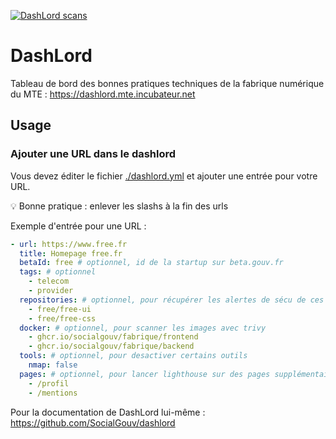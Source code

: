 [![DashLord scans](https://github.com/MTES-MCT/dashlord/actions/workflows/scans.yml/badge.svg)](https://github.com/MTES-MCT/dashlord/actions/workflows/scans.yml)
# DashLord

Tableau de bord des bonnes pratiques techniques de la fabrique numérique du MTE : https://dashlord.mte.incubateur.net

## Usage

### Ajouter une URL dans le dashlord

Vous devez éditer le fichier [./dashlord.yml](./dashlord.yml) et ajouter une entrée pour votre URL.

💡 Bonne pratique : enlever les slashs à la fin des urls

Exemple d'entrée pour une URL :

```yml
- url: https://www.free.fr
  title: Homepage free.fr
  betaId: free # optionnel, id de la startup sur beta.gouv.fr
  tags: # optionnel
    - telecom
    - provider
  repositories: # optionnel, pour récupérer les alertes de sécu de ces repos
    - free/free-ui
    - free/free-css
  docker: # optionnel, pour scanner les images avec trivy
    - ghcr.io/socialgouv/fabrique/frontend
    - ghcr.io/socialgouv/fabrique/backend
  tools: # optionnel, pour desactiver certains outils
    nmap: false
  pages: # optionnel, pour lancer lighthouse sur des pages supplémentaires
    - /profil
    - /mentions
```

Pour la documentation de DashLord lui-même : https://github.com/SocialGouv/dashlord
